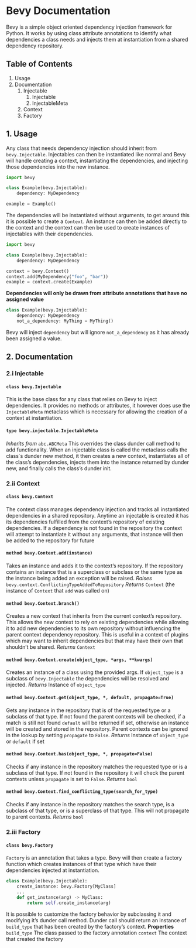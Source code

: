 # Bevy Documentation
Bevy is a simple object oriented dependency injection framework for Python. It works by using class attribute annotations to identify what dependencies a class needs and injects them at instantiation from a shared dependency repository.
## Table of Contents
1. Usage
2. Documentation
	1. Injectable
		1. Injectable
		2. InjectableMeta
	2. Context
	3. Factory
## 1. Usage
Any class that needs dependency injection should inherit from `bevy.Injectable`. Injectables can then be instantiated like normal and Bevy will handle creating a context, instantiating the dependencies, and injecting those dependencies into the new instance.
```py
import bevy

class Example(bevy.Injectable):
    dependency: MyDependency

example = Example()
```
The dependencies will be instantiated without arguments, to get around this it is possible to create a `Context`. An instance can then be added directly to the context and the context can then be used to create instances of injectables with their dependencies.
```py
import bevy

class Example(bevy.Injectable):
    dependency: MyDependency

context = bevy.Context()
context.add(MyDependency("foo", "bar"))
example = context.create(Example)
```
**Dependencies will only be drawn from attribute annotations that have no assigned value**
```py
class Example(bevy.Injectable):
    dependency: MyDependency
    not_a_dependency: MyThing = MyThing()
```
Bevy will inject `dependency` but will ignore `not_a_dependency` as it has already been assigned a value.
## 2. Documentation
### 2.i Injectable
#### `class bevy.Injectable`
This is the base class for any class that relies on Bevy to inject dependencies. It provides no methods or attributes, it however does use the `InjectableMeta` metaclass which is necessary for allowing the creation of a context at instantiation. 

#### `type bevy.injectable.InjectableMeta`
*Inherits from* `abc.ABCMeta`
This overrides the class dunder call method to add functionality. When an injectable class  is called the metaclass calls the class`s dunder new method, it then creates a new context, instantiates all of the class’s dependencies, injects them into the instance returned by dunder new, and finally calls the class’s dunder init.  
### 2.ii Context
#### `class bevy.Context`
The context class manages dependency injection and tracks all instantiated dependencies in a shared repository. Anytime an injectable is created it has its dependencies fulfilled from the context’s repository of existing dependencies. If a dependency is not found in the repository the context will attempt to instantiate it without any arguments, that instance will then be added to the repository for future 

#### `method bevy.Context.add(instance)`
Takes an instance and adds it to the context’s repository. If the repository contains an instance that is a superclass or subclass or the same type as the instance being added an exception will be raised.
*Raises* `bevy.context.ConflictingTypeAddedToRepository`
*Returns* `Context` (the instance of `Context` that `add` was called on)

#### `method bevy.Context.branch()`
Creates a new context that inherits from the current context’s repository. This allows the new context to rely on existing dependencies while allowing it to add new dependencies to its own repository without influencing the parent context dependency repository. This is useful in a context of plugins which may want to inherit dependencies but that may have their own that shouldn’t be shared.
*Returns* `Context`

#### `method bevy.Context.create(object_type, *args, **kwargs)`
Creates an instance of a class using the provided args. If `object_type` is a subclass of `bevy.Injectable` the dependencies will be resolved and injected.
*Returns* Instance of `object_type`

#### `method bevy.Context.get(object_type, *, default, propagate=True)`
Gets any instance in the repository that is of the requested type or a subclass of that type. If not found the parent contexts will be checked, if a match is still not found `default` will be returned if set, otherwise an instance will be created and stored in the repository. Parent contexts can be ignored in the lookup by setting `propagate` to `False`.
*Returns* Instance of `object_type` or `default` if set

#### `method bevy.Context.has(object_type, *, propagate=False)`
Checks if any instance in the repository matches the requested type or is a subclass of that type. If not found in the repository it will check the parent contexts unless `propagate` is set to `False`.
*Returns* `bool`

#### `method bevy.Context.find_conflicting_type(search_for_type)`
Checks if any instance in the repository matches the search type, is a subclass of that type, or is a superclass of that type. This will not propagate to parent contexts.
*Returns* `bool`
### 2.iii Factory
#### `class bevy.Factory`
`Factory` is an annotation that takes a type. Bevy will then create a factory function which creates instances of that type which have their dependencies injected at instantiation.
```py
class Example(bevy.Injectable):
    create_instance: bevy.Factory[MyClass]
    ...
    def get_instance(arg) -> MyClass:
        return self.create_instance(arg)
```
It is possible to customize the factory behavior by subclassing it and modifying it’s dunder call method. Dunder call should return an instance of `build_type` that has been created by the factory’s context.
**Properties**
`build_type` The class passed to the factory annotation
`context` The context that created the factory